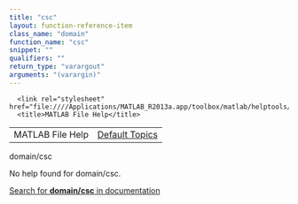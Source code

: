 ```yaml
---
title: "csc"
layout: function-reference-item
class_name: "domain"
function_name: "csc"
snippet: ""
qualifiers: ""
return_type: "varargout"
arguments: "(varargin)"
---
```


<html>
   <head>
      <meta http-equiv="Content-Type" content="text/html; charset=utf-8">
   
      <link rel="stylesheet" href="file:////Applications/MATLAB_R2013a.app/toolbox/matlab/helptools/private/helpwin.css">
      <title>MATLAB File Help</title>
   </head>
   <body>
      <!--Single-page help-->
      <table border="0" cellspacing="0" width="100%">
         <tr class="subheader">
            <td class="headertitle">MATLAB File Help</td>
            <td class="subheader-right"><a href="matlab:helpwin">Default Topics</a></td>
         </tr>
      </table>
      <div class="title">domain/csc</div>
      <!--No help found-->
      <p>No help found for <span class="helptopic">domain/csc</span>.
      </p>
      <p><a href="matlab:docsearch('domain/csc')">
            Search for <b>domain/csc</b> in documentation
            </a></p>
   </body>
</html>
